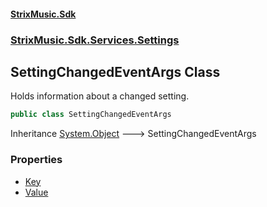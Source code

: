 #### [StrixMusic.Sdk](./index.md 'index')
### [StrixMusic.Sdk.Services.Settings](./StrixMusic-Sdk-Services-Settings.md 'StrixMusic.Sdk.Services.Settings')
## SettingChangedEventArgs Class
Holds information about a changed setting.  
```csharp
public class SettingChangedEventArgs
```
Inheritance [System.Object](https://docs.microsoft.com/en-us/dotnet/api/System.Object 'System.Object') &#129106; SettingChangedEventArgs  
### Properties
- [Key](./StrixMusic-Sdk-Services-Settings-SettingChangedEventArgs-Key.md 'StrixMusic.Sdk.Services.Settings.SettingChangedEventArgs.Key')
- [Value](./StrixMusic-Sdk-Services-Settings-SettingChangedEventArgs-Value.md 'StrixMusic.Sdk.Services.Settings.SettingChangedEventArgs.Value')
